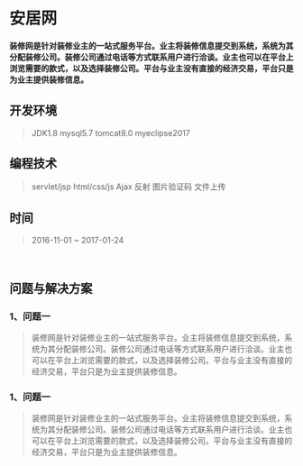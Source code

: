 # 安居网
#### 装修网是针对装修业主的一站式服务平台。业主将装修信息提交到系统，系统为其分配装修公司。装修公司通过电话等方式联系用户进行洽谈。业主也可以在平台上浏览需要的款式，以及选择装修公司。平台与业主没有直接的经济交易，平台只是为业主提供装修信息。


## 开发环境
>JDK1.8 mysql5.7 tomcat8.0 myeclipse2017
## 编程技术
>servlet/jsp html/css/js Ajax 反射 图片验证码 文件上传
## 时间
>2016-11-01 ~ 2017-01-24
<br>

## 问题与解决方案
### 1、问题一
>装修网是针对装修业主的一站式服务平台。业主将装修信息提交到系统，系统为其分配装修公司。装修公司通过电话等方式联系用户进行洽谈。业主也可以在平台上浏览需要的款式，以及选择装修公司。平台与业主没有直接的经济交易，平台只是为业主提供装修信息。
### 1、问题一
>装修网是针对装修业主的一站式服务平台。业主将装修信息提交到系统，系统为其分配装修公司。装修公司通过电话等方式联系用户进行洽谈。业主也可以在平台上浏览需要的款式，以及选择装修公司。平台与业主没有直接的经济交易，平台只是为业主提供装修信息。
